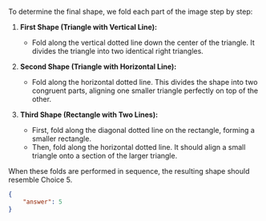 To determine the final shape, we fold each part of the image step by step:

1. **First Shape (Triangle with Vertical Line):**
   - Fold along the vertical dotted line down the center of the triangle. It divides the triangle into two identical right triangles.

2. **Second Shape (Triangle with Horizontal Line):**
   - Fold along the horizontal dotted line. This divides the shape into two congruent parts, aligning one smaller triangle perfectly on top of the other.

3. **Third Shape (Rectangle with Two Lines):**
   - First, fold along the diagonal dotted line on the rectangle, forming a smaller rectangle.
   - Then, fold along the horizontal dotted line. It should align a small triangle onto a section of the larger triangle.

When these folds are performed in sequence, the resulting shape should resemble Choice 5.

```json
{
    "answer": 5
}
```